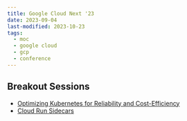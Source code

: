 ```yaml
---
title: Google Cloud Next '23
date: 2023-09-04
last-modified: 2023-10-23
tags:
  - moc
  - google cloud
  - gcp
  - conference
---
```


## Breakout Sessions

- [Optimizing Kubernetes for Reliability and Cost-Efficiency](notes/Optimizing%20Kubernetes%20for%20Reliability%20and%20Cost-Efficiency.md)
- [Cloud Run Sidecars](notes/GCP%20Cloud%20Run%20Sidecars.md)